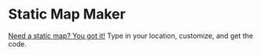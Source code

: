 Static Map Maker
==============

[Need a static map? You got it!](http://staticmapmaker.com) Type in your location, customize, and get the code. 